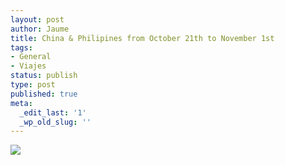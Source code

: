 ```yaml
---
layout: post
author: Jaume
title: China & Philipines from October 21th to November 1st
tags:
- General
- Viajes
status: publish
type: post
published: true
meta:
  _edit_last: '1'
  _wp_old_slug: ''
---
```

<img src="http://maps.googleapis.com/maps/api/staticmap?size=640x300&maptype=roadmap\
&markers=size:mid%7Ccolor:red%7CBeijing%7CShanghai%7CCoron,palawan&sensor=false"/>
